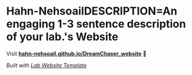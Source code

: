 
# Hahn-NehsoailDESCRIPTION=An engaging 1-3 sentence description of your lab.'s Website

Visit **[hahn-nehsoail.github.io/DreamChaser_website](https://hahn-nehsoail.github.io/DreamChaser_website)** 🚀

_Built with [Lab Website Template](https://greene-lab.gitbook.io/lab-website-template-docs)_
